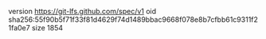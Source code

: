 version https://git-lfs.github.com/spec/v1
oid sha256:55f90b5f71f33f81d4629f74d1489bbac9668f078e8b7cfbb61c9311f21fa0e7
size 1854
